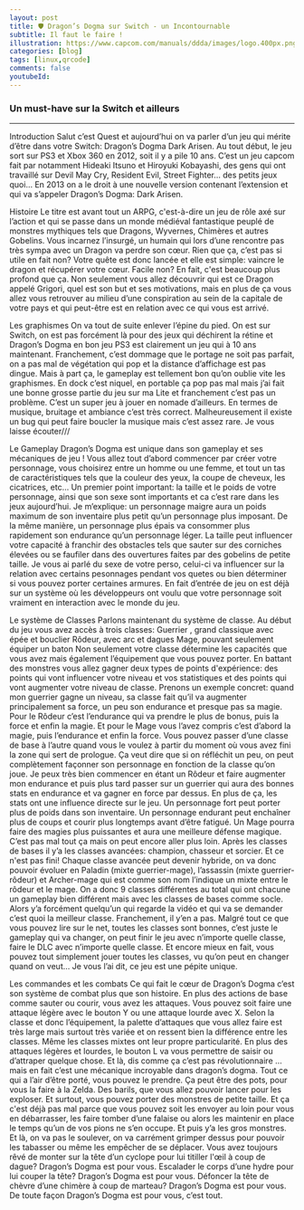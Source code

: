 ```yaml
---
layout: post
title: 🛡️ Dragon’s Dogma sur Switch - un Incontournable
subtitle: Il faut le faire !
illustration: https://www.capcom.com/manuals/ddda/images/logo.400px.png
categories: [blog]
tags: [linux,qrcode]
comments: false
youtubeId:
---
```


### Un must-have sur la Switch et ailleurs

---

Introduction
Salut c’est Quest et aujourd’hui on va parler d’un jeu qui mérite d’être dans votre Switch: Dragon’s Dogma Dark Arisen. 
Au tout début, le jeu sort sur PS3 et Xbox 360 en 2012, soit il y a pile 10 ans. C’est un jeu capcom fait par notamment Hideaki Itsuno et Hiroyuki Kobayashi, des gens qui ont travaillé sur Devil May Cry, Resident Evil, Street Fighter… des petits jeux quoi… En 2013 on a le droit à une nouvelle version contenant l’extension et qui va s’appeler Dragon’s Dogma: Dark Arisen.

Histoire
Le titre est avant tout un ARPG,  c'est-à-dire un jeu de rôle axé sur l’action  et qui se passe dans un monde médiéval fantastique peuplé de monstres mythiques tels que Dragons, Wyvernes, Chimères et autres Gobelins. Vous incarnez l’insurgé, un humain qui lors d’une rencontre pas très sympa avec un Dragon va perdre son cœur. Rien que ça, c’est pas si utile en fait non? 
Votre quête est donc lancée et elle est simple: vaincre le dragon et récupérer votre cœur. Facile non? En fait, c'est beaucoup plus profond que ça. Non seulement vous allez découvrir qui est ce Dragon appelé Grigori, quel est son but et ses motivations, mais en plus de ça vous allez vous retrouver au milieu d’une conspiration au sein de la capitale de votre pays et qui peut-être est en relation avec ce qui vous est arrivé. 

Les graphismes
On va tout de suite enlever l’épine du pied. On est sur Switch, on est pas forcément là pour des jeux qui déchirent la rétine et Dragon’s Dogma en bon jeu PS3 est clairement un jeu qui à 10 ans maintenant. Franchement, c’est dommage que le portage ne soit pas parfait, on a pas mal de végétation qui pop et la distance d’affichage est pas dingue. Mais à part ça, le gameplay est tellement bon qu’on oublie vite les graphismes. En dock c’est niquel, en portable ça pop pas mal mais j’ai fait une bonne grosse partie du jeu sur ma Lite et franchement c’est pas un problème. C’est un super jeu à jouer en nomade d’ailleurs. 
En termes de musique, bruitage et ambiance c’est très correct. Malheureusement il existe un bug qui peut faire boucler la musique mais c’est assez rare. Je vous laisse écouter///

Le Gameplay
Dragon’s Dogma est unique dans son gameplay et ses mécaniques de jeu ! Vous allez tout d’abord commencer par créer votre personnage, vous choisirez entre un homme ou une femme, et tout un tas de caractéristiques tels que la couleur des yeux, la coupe de cheveux, les cicatrices, etc… Un premier point important: la taille et le poids de votre personnage, ainsi que son sexe sont importants et ca c’est rare dans les jeux aujourd’hui. Je m’explique: un personnage maigre aura un poids maximum de son inventaire plus petit qu’un personnage plus imposant. De la même manière, un personnage plus épais va consommer plus rapidement son endurance qu’un personnage léger. La taille peut influencer votre capacité à franchir des obstacles tels que sauter sur des corniches élevées ou se faufiler dans des ouvertures faites par des gobelins de petite taille. 
Je vous ai parlé du sexe de votre perso, celui-ci va influencer sur la relation avec certains pesonnages pendant vos quetes ou bien déterminer si vous pouvez porter certaines armures. En fait d’entrée de jeu on est déjà sur un système où les développeurs ont voulu que votre personnage soit vraiment en interaction avec le monde du jeu.

Le système de Classes
Parlons maintenant du système de classe. Au début du jeu vous avez accès à trois classes: 
Guerrier , grand classique avec épée et bouclier
Rôdeur, avec arc et dagues
Mage, pouvant seulement équiper un baton
Non seulement votre classe détermine les capacités que vous avez mais également l’équipement que vous pouvez porter. En battant des monstres vous allez gagner deux types de points d'expérience: des points qui vont influencer votre niveau et vos statistiques et des points qui vont augmenter votre niveau de classe. 
Prenons un exemple concret: quand mon guerrier gagne un niveau, sa classe fait qu’il va augmenter principalement sa force, un peu son endurance et presque pas sa magie. Pour le Rôdeur c’est l’endurance qui va prendre le plus de bonus, puis la force et enfin la magie. Et pour le Mage vous l’avez compris c’est d’abord la magie, puis l’endurance et enfin la force. 
Vous pouvez passer d’une classe de base à l’autre quand vous le voulez à partir du moment où vous avez fini la zone qui sert de prologue. Ça veut dire que si on réfléchit un peu, on peut complètement façonner son personnage en fonction de la classe qu’on joue. Je peux très bien commencer en étant un Rôdeur et faire augmenter mon endurance et puis plus tard passer sur un guerrier qui aura des bonnes stats en endurance et va gagner en force par dessus. 
En plus de ça, les stats ont une influence directe sur le jeu. Un personnage fort peut porter plus de poids dans son inventaire. Un personnage endurant peut enchaîner plus de coups et courir plus longtemps avant d’être fatigué. Un Mage pourra faire des magies plus puissantes et aura une meilleure défense magique.
C’est pas mal tout ça mais on peut encore aller plus loin. Après les classes de bases il y’a les classes avancées: champion, chasseur et sorcier. Et ce n'est pas fini! Chaque classe avancée peut devenir hybride, on va donc pouvoir évoluer en Paladin (mixte guerrier-mage), l’assassin (mixte guerrier-rôdeur) et Archer-mage qui est comme son nom l’indique un mixte entre le rôdeur et le mage. On a donc 9 classes différentes au total qui ont chacune un gameplay bien différent mais avec les classes de bases comme socle. Alors y’a forcément quelqu’un qui regarde la vidéo et qui va se demander c’est quoi la meilleur classe. Franchement, il y’en a pas. Malgré tout ce que vous pouvez lire sur le net, toutes les classes sont bonnes, c’est juste le gameplay qui va changer, on peut finir le jeu avec n’importe quelle classe, faire le DLC avec n’importe quelle classe. Et encore mieux en fait, vous pouvez tout simplement jouer toutes les classes, vu qu’on peut en changer quand on veut…
Je vous l’ai dit, ce jeu est une pépite unique.

Les commandes et les combats
Ce qui fait le cœur de Dragon’s Dogma c’est son système de combat plus que son histoire. En plus des actions de base comme sauter ou courir, vous avez les attaques. Vous pouvez soit faire une attaque légère avec le bouton Y ou une attaque lourde avec X. Selon la classe et donc l’équipement, la palette d’attaques que vous allez faire est très large mais surtout très variée et on ressent bien la différence entre les classes. Même les classes mixtes ont leur propre particularité. En plus des attaques légères et lourdes, le bouton L va vous permettre de saisir ou d’attraper quelque chose. Et là, dis comme ça c’est pas révolutionnaire … mais en fait c’est une mécanique incroyable dans dragon’s dogma. 
Tout ce qui a l’air d’être porté, vous pouvez le prendre. Ça peut être des pots, pour vous la faire à la Zelda. Des barils, que vous allez pouvoir lancer pour les exploser. Et surtout, vous pouvez porter des monstres de petite taille. Et ça c'est déjà pas mal parce que vous pouvez soit les envoyer au loin pour vous en débarrasser, les faire tomber d’une falaise ou alors les maintenir en place le temps qu’un de vos pions ne s’en occupe. 
Et puis y’a les gros monstres. Et là, on va pas le soulever, on va carrément grimper dessus pour pouvoir les tabasser ou même les empêcher de se déplacer. Vous avez toujours rêvé de monter sur la tête d’un cyclope pour lui titiller l'œil à coup de dague? Dragon’s Dogma est pour vous. Escalader le corps d’une hydre pour lui couper la tête? Dragon’s Dogma est pour vous. Défoncer la tête de chèvre d’une chimère à coup de marteau? Dragon’s Dogma est pour vous. 
De toute façon Dragon’s Dogma est pour vous, c’est tout. 

